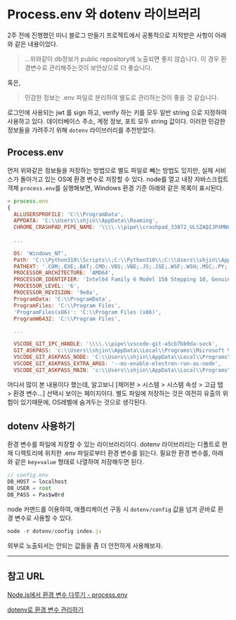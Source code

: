 # Process.env 와 dotenv 라이브러리

2주 전에 진행했던 미니 블로그 만들기 프로젝트에서 공통적으로 지적받은 사항이 아래와 같은 내용이었다.

>...위와같이 db정보가 public repository에 노출되면 좋지 않습니다. 이 경우 환경변수로 관리해주는것이 보안상으로 더 좋습니다.

혹은,
>민감한 정보는 .env 파일로 분리하여 별도로 관리하는것이 좋을 것 같습니다.

로그인에 사용되는 jwt 를 sign 하고, verify 하는 키를 모두 일반 string 으로 지정하여 사용하고 있다. 데이터베이스 주소, 계정 정보, 포트 모두 string 값이다. 이러한 민감한 정보들을 가려주기 위해 `dotenv` 라이브러리를 추천받았다.

## Process.env

먼저 위와같은 정보들을 저장하는 방법으로 별도 파일로 빼는 방법도 있지만, 실제 서비스가 돌아가고 있는 OS에 환경 변수로 저장할 수 있다.
node를 열고 내장 자바스크립트 객체 `process.env`를 실행해보면, Windows 환경 기준 아래와 같은 목록이 표시된다.

```javascript
> process.env
{
  ALLUSERSPROFILE: 'C:\\ProgramData',
  APPDATA: 'C:\\Users\\shjin\\AppData\\Roaming',
  CHROME_CRASHPAD_PIPE_NAME: '\\\\.\\pipe\\crashpad_33872_ULSZAQIJPXMNQZNG',
  
  ...
  
  OS: 'Windows_NT',
  Path: 'C:\\Python310\\Scripts\\;C:\\Python310\\;C:\\Users\\shjin\\AppData\\Local\\Programs\\Microsoft VS Code\\bin;C:\\Users\\shjin\\AppData\\Roaming\\npm',
  PATHEXT: '.COM;.EXE;.BAT;.CMD;.VBS;.VBE;.JS;.JSE;.WSF;.WSH;.MSC;.PY;.PYW;.CPL',
  PROCESSOR_ARCHITECTURE: 'AMD64',
  PROCESSOR_IDENTIFIER: 'Intel64 Family 6 Model 158 Stepping 10, GenuineIntel',
  PROCESSOR_LEVEL: '6',
  PROCESSOR_REVISION: '9e0a',
  ProgramData: 'C:\\ProgramData',
  ProgramFiles: 'C:\\Program Files',
  'ProgramFiles(x86)': 'C:\\Program Files (x86)',
  ProgramW6432: 'C:\\Program Files',

  ...

  VSCODE_GIT_IPC_HANDLE: '\\\\.\\pipe\\vscode-git-a5cb7bb0da-sock',
  GIT_ASKPASS: 'c:\\Users\\shjin\\AppData\\Local\\Programs\\Microsoft VS Code\\resources\\app\\extensions\\git\\dist\\askpass.sh',
  VSCODE_GIT_ASKPASS_NODE: 'C:\\Users\\shjin\\AppData\\Local\\Programs\\Microsoft VS Code\\Code.exe',
  VSCODE_GIT_ASKPASS_EXTRA_ARGS: '--ms-enable-electron-run-as-node',
  VSCODE_GIT_ASKPASS_MAIN: 'c:\\Users\\shjin\\AppData\\Local\\Programs\\Microsoft VS Code\\resources\\app\\extensions\\git\\dist\\askpass-main.js'
```

어디서 많이 본 내용이다 했는데, 알고보니 [제어판 > 시스템 > 시스템 속성 > 고급 탭 > 환경 변수...] 선택시 보이는 페이지이다. 별도 파일에 저장하는 것은 여전히 유출의 위험이 있기때문에, OS레벨에 숨겨두는 것으로 생각된다.

## dotenv 사용하기

환경 변수를 파일에 저장할 수 있는 라이브러리이다. dotenv 라이브러리는 디폴트로 현재 디렉토리에 위치한 .env 파일로부터 환경 변수를 읽는다. 필요한 환경 변수를, 아래와 같은 `key=value` 형태로 나열하여 저장해두면 된다.

```javascript
// config.env
DB_HOST = localhost
DB_USER = root
DB_PASS = Pas$w0rd
```

node 커맨드를 이용하여, 애플리케이션 구동 시 `dotenv/config` 값을 넘겨 곧바로 환경 변수로 사용할 수 있다.

```javascript
node -r dotenv/config index.js
```

외부로 노출되서는 안되는 값들을 좀 더 안전하게 사용해보자.


--- 

## 참고 URL
[Node.js에서 환경 변수 다루기 - process.env](https://www.daleseo.com/js-node-process-env/)

[dotenv로 환경 변수 관리하기](https://www.daleseo.com/js-dotenv/)

